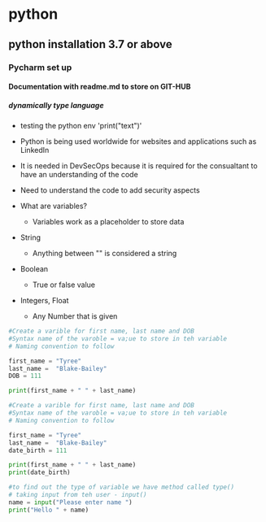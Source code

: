 # python

## python installation 3.7 or above

### Pycharm set up 

#### Documentation with readme.md to store on GIT-HUB

##### dynamically type language

- testing the python env 'print("text")'
- Python is being used worldwide for websites and applications such as LinkedIn
- It is needed in DevSecOps because it is required for the consualtant to have an understanding of the code
- Need to understand the code to add security aspects


- What are variables?
    - Variables work as a placeholder to store data 
      
- String
    - Anything between "" is considered a string

- Boolean 
    - True or false value

- Integers, Float
    - Any Number that is given
  

```python
#Create a varible for first name, last name and DOB
#Syntax name of the varoble = va;ue to store in teh variable
# Naming convention to follow

first_name = "Tyree"
last_name =  "Blake-Bailey"
DOB = 111

print(first_name + " " + last_name)
```

```python
#Create a varible for first name, last name and DOB
#Syntax name of the varoble = va;ue to store in teh variable
# Naming convention to follow

first_name = "Tyree"
last_name =  "Blake-Bailey"
date_birth = 111

print(first_name + " " + last_name)
print(date_birth)

#to find out the type of variable we have method called type()
# taking input from teh user - input()
name = input("Please enter name ")
print("Hello " + name)
```
